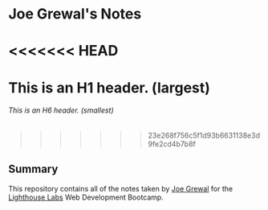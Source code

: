 # Joe Grewal's Notes

<<<<<<< HEAD
=======
# This is an H1 header. (largest)
###### This is an H6 header. (smallest)

>>>>>>> 23e268f756c5f1d93b6631138e3d9fe2cd4b7b8f
## Summary

This repository contains all of the notes taken by [Joe Grewal](https://github.com/Joe-Grewal) for the [Lighthouse Labs](https://www.lighthouselabs.ca/) Web Development Bootcamp.
